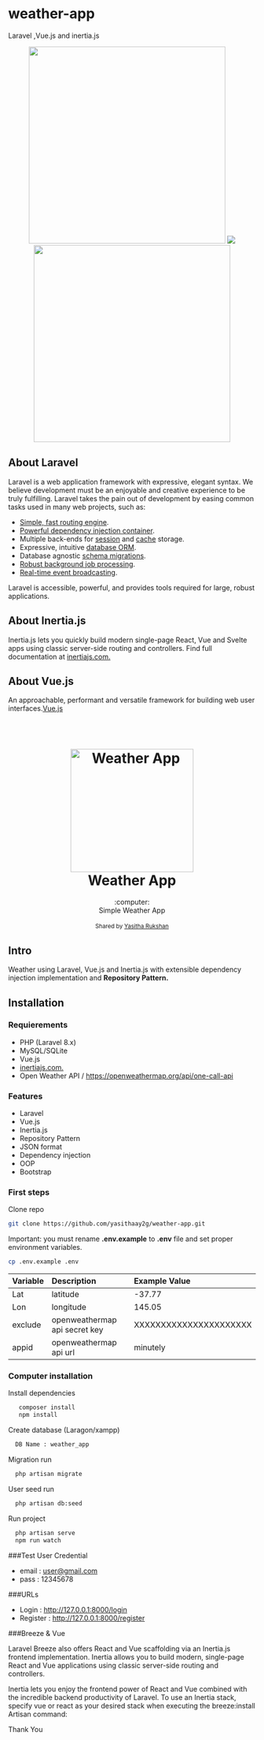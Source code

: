 # weather-app
Laravel ,Vue.js and inertia.js 



<p align="center"><a href="https://laravel.com" target="_blank">
    <img src="https://raw.githubusercontent.com/laravel/art/master/logo-lockup/5%20SVG/2%20CMYK/1%20Full%20Color/laravel-logolockup-cmyk-red.svg" width="400"></a>  
  <a href="https://vuejs.org/" target="_blank"><img src="https://avatars.githubusercontent.com/u/6128107?s=200&v=4 width="400"></a> 
        <a href="https://inertiajs.com/" target="_blank"><img src="https://raw.githubusercontent.com/inertiajs/inertia/master/.github/LOGO.png" width="400"></a>  
</p>



## About Laravel

Laravel is a web application framework with expressive, elegant syntax. We believe development must be an enjoyable and creative experience to be truly fulfilling. Laravel takes the pain out of development by easing common tasks used in many web projects, such as:

- [Simple, fast routing engine](https://laravel.com/docs/routing).
- [Powerful dependency injection container](https://laravel.com/docs/container).
- Multiple back-ends for [session](https://laravel.com/docs/session) and [cache](https://laravel.com/docs/cache) storage.
- Expressive, intuitive [database ORM](https://laravel.com/docs/eloquent).
- Database agnostic [schema migrations](https://laravel.com/docs/migrations).
- [Robust background job processing](https://laravel.com/docs/queues).
- [Real-time event broadcasting](https://laravel.com/docs/broadcasting).

Laravel is accessible, powerful, and provides tools required for large, robust applications.

## About Inertia.js  
Inertia.js lets you quickly build modern single-page React, Vue and Svelte apps using classic server-side routing and controllers. Find full documentation at   <a href="https://inertiajs.com/" target="_blank">inertiajs.com.</a>
 
      
## About Vue.js  
An approachable, performant and versatile framework for building web user interfaces.<a href="https://vuejs.org/" target="_blank">Vue.js</a>
      
      
      
<h1 align="center">
  <br>
  <a href="https://github.com/yasithaay2g">
  <img src="https://camo.githubusercontent.com/3ffeeb909e0da9579263d2243605cc7b1fecff9fb3f686bffb7dc002c39120d7/68747470733a2f2f692e696d6775722e636f6d2f3141324834376c2e706e67" alt="Weather App" width="250">
  </a>
  <br>
  Weather App
  <br>
</h1>
<div align="center">
  :computer:
</div>
<div align="center">
  Simple Weather App
</div>

<br />

<div align="center">
  <sub>Shared by
  <a href="https://github.com/yasithaay2g">
  Yasitha Rukshan
  </a>
</div>


## Intro
 Weather  using Laravel, Vue.js and Inertia.js with extensible dependency injection implementation and <b>Repository Pattern.</b>


## Installation

### Requierements
- PHP (Laravel 8.x)
- MySQL/SQLite
- Vue.js
- <a href="https://inertiajs.com/" target="_blank">inertiajs.com.</a>
- Open Weather API / https://openweathermap.org/api/one-call-api
      
      
### Features

- Laravel
- Vue.js
- Inertia.js
- Repository Pattern
- JSON format
- Dependency injection
- OOP
- Bootstrap


### First steps
Clone repo
 ```bash
git clone https://github.com/yasithaay2g/weather-app.git
```
 
 Important: you must rename **.env.example** to **.env** file and set proper environment variables.
  ```bash
cp .env.example .env
 ```  
 
 | Variable |  Description | Example Value |
 |:----|:-------------|:-----|
 | Lat | latitude | -37.77|
 | Lon | longitude | 145.05 |
 | exclude | openweathermap api secret key | XXXXXXXXXXXXXXXXXXXXXX |
 | appid | openweathermap api url | minutely |
 
 


### Computer installation
 
 Install dependencies
 ```bash
    composer install
    npm install
 ```
 Create database (Laragon/xampp)
  ```bash
    DB Name : weather_app
 ```
 Migration run
  ```bash
    php artisan migrate
 ```
  User seed  run
  ```bash
    php artisan db:seed
 ```
  Run project 
  ```bash
    php artisan serve
    npm run watch
 ```
###Test User Credential

- email : user@gmail.com
- pass : 12345678

###URLs
      
- Login : http://127.0.0.1:8000/login
- Register : http://127.0.0.1:8000/register

      
      
      
 ###Breeze & Vue
      
      
Laravel Breeze also offers React and Vue scaffolding via an Inertia.js frontend implementation. Inertia allows you to build modern, single-page React and Vue applications using classic server-side routing and controllers.

Inertia lets you enjoy the frontend power of React and Vue combined with the incredible backend productivity of Laravel. To use an Inertia stack, specify vue or react as your desired stack when executing the breeze:install Artisan command:   
      
      
      
 Thank You










